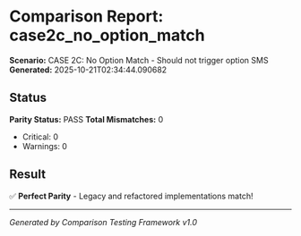 # Comparison Report: case2c_no_option_match
**Scenario:** CASE 2C: No Option Match - Should not trigger option SMS
**Generated:** 2025-10-21T02:34:44.090682

## Status
**Parity Status:** PASS
**Total Mismatches:** 0
  - Critical: 0
  - Warnings: 0

## Result
✅ **Perfect Parity** - Legacy and refactored implementations match!

---
*Generated by Comparison Testing Framework v1.0*